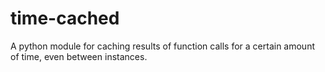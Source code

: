 # time-cached
A python module for caching results of function calls for a certain amount of time, even between instances. 
